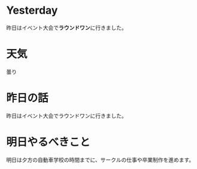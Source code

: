 # Yesterday
昨日はイベント大会で**ラウンドワン**に行きました。

# 天気
曇り

# 昨日の話
昨日はイベント大会でラウンドワンに行きました。    

# 明日やるべきこと
明日は夕方の自動車学校の時間までに、サークルの仕事や卒業制作を進めます。